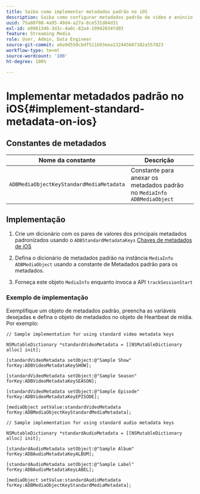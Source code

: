 ```yaml
---
title: Saiba como implementar metadados padrão no iOS
description: Saiba como configurar metadados padrão de vídeo e anúncio para serem enviados com chamadas de rastreamento no iOS.
uuid: 75a80f08-4a95-49d4-a27a-8ce531d64d31
exl-id: e0981346-3d3c-4a0c-82a4-19942634fd03
feature: Streaming Media
role: User, Admin, Data Engineer
source-git-commit: a6a9d550cbdf511b93eea132445607102a557823
workflow-type: tm+mt
source-wordcount: '100'
ht-degree: 100%

---
```


# Implementar metadados padrão no iOS{#implement-standard-metadata-on-ios}

## Constantes de metadados

| Nome da constante | Descrição   |
|---|---|
| `ADBMediaObjectKeyStandardMediaMetadata` | Constante para anexar os metadados padrão no `MediaInfo ADBMediaObject` |

## Implementação

1. Crie um dicionário com os pares de valores dos principais metadados padronizados usando o `ADBStandardMetadataKeys`
   [Chaves de metadados de iOS](/help/use-cases/track-av-playback/impl-std-metadata/ios-metadata-keys.md)

1. Defina o dicionário de metadados padrão na instância `MediaInfo` `ADBMediaObject` usando a constante de Metadados padrão para os metadados.

1. Forneça este objeto `MediaInfo` enquanto invoca a API `trackSessionStart`

### Exemplo de implementação

Exemplifique um objeto de metadados padrão, preencha as variáveis desejadas e defina o objeto de metadados no objeto de Heartbeat de mídia. Por exemplo:

```
// Sample implementation for using standard video metadata keys 
 
NSMutableDictionary *standardVideoMetadata = [[NSMutableDictionary alloc] init]; 
 
[standardVideoMetadata setObject:@"Sample Show" forKey:ADBVideoMetadataKeySHOW]; 
 
[standardVideoMetadata setObject:@"Sample Season" forKey:ADBVideoMetadataKeySEASON]; 
 
[standardVideoMetadata setObject:@"Sample Episode" forKey:ADBVideoMetadataKeyEPISODE]; 
 
[mediaObject setValue:standardVideoMetadata forKey:ADBMediaObjectKeyStandardMediaMetadata];
```

```
// Sample implementation for using standard audio metadata keys 
 
NSMutableDictionary *standardAudioMetadata = [[NSMutableDictionary alloc] init];  
 
[standardAudioMetadata setObject:@"Sample Album"   forKey:ADBAudioMetadataKeyALBUM];  
 
[standardAudioMetadata setObject:@"Sample Label"   forKey:ADBAudioMetadataKeyLABEL]; 
 
[mediaObject setValue:standardAudioMetadata   forKey:ADBMediaObjectKeyStandardMediaMetadata];
```
